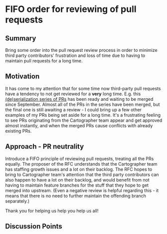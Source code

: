 # FIFO order for reviewing of pull requests

## Summary
[summary]: #summary

Bring some order into the pull request review process in order to minimize third party contributors' frustration and loss of time due to having to maintain pull requests for a long time.

## Motivation
[motivation]: #motivation

It has come to my attention that for some time now third-party pull requests have a tendency to not get reviewed for a __very__ long time.
E.g. this [(de)serialization series of PRs](https://github.com/googlecartographer/cartographer/issues/549) has been ready and waiting to be merged since September.
Almost all of the PRs in the series have been merged, but the final one is still awaiting a review - I could bring up a few other examples of my PRs being set aside for a long time.
It's a frustrating feeling to see PRs originating from the Cartographer team appear and get approved almost instantly, and when the merged PRs cause conflicts with already existing PRs.

## Approach - PR neutrality
[approach]: #approach

Introduce a FIFO principle of reviewing pull requests, treating all the PRs equally.
The proposer of the RFC understands that the Cartographer team has staffing growth issues and a lot on their backlog.
The RFC hopes to bring to Cartographer team's attention that the third party contributors can also happen to have a lot on their backlog, and would benefit from not having to maintain feature branches for the stuff that they hope to get merged into upstream.
(Even a negative review is helpful regarding this - it means that there is no need to further maintain the offending branch separately.)

Thank you for helping us help you help us all!

## Discussion Points
[discussion]: #discussion
